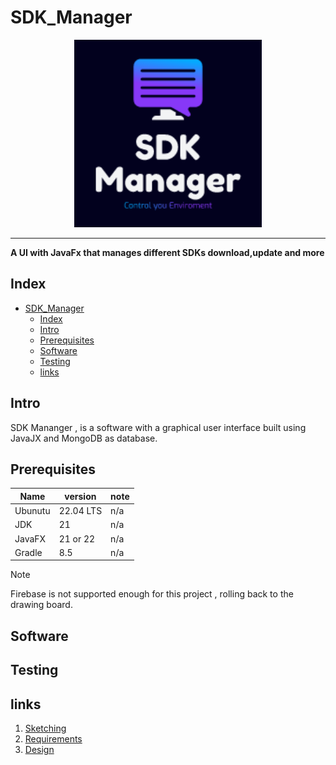 # SDK_Manager


<p align ="center">
<img src="./Documents/images/Logo.png" alt="drawing" width="300">
</p>

-------------------------------

**A UI with JavaFx that manages different SDKs download,update and more**

## Index 
- [SDK\_Manager](#sdk_manager)
  - [Index](#index)
  - [Intro](#intro)
  - [Prerequisites](#prerequisites)
  - [Software](#software)
  - [Testing](#testing)
  - [links](#links)


## Intro

SDK Mananger , is a software with a graphical user interface built using JavaJX and MongoDB as database.

## Prerequisites

| Name | version | note|
|------|------|------| 
| Ubunutu | 22.04 LTS | n/a|
|JDK | 21 |n/a|
|JavaFX|21 or 22 | n/a|
|Gradle | 8.5 | n/a|

>[!Note]
> Firebase is not supported enough for this project , rolling back to the drawing board.

## Software

## Testing

## links

1. [Sketching](/Documents/Sketching.md)
2. [Requirements](/Documents/Requirements.md)
3. [Design](/Documents/Design.md)